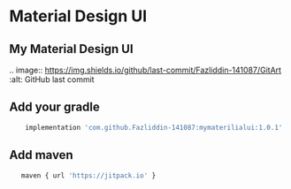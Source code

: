 # Material Design UI 

## My Material Design UI 
.. image:: https://img.shields.io/github/last-commit/Fazliddin-141087/GitArt   :alt: GitHub last commit

## Add your gradle

```bash
    implementation 'com.github.Fazliddin-141087:mymaterilialui:1.0.1'
 ```
## Add maven

```bash
   maven { url 'https://jitpack.io' } 
```


